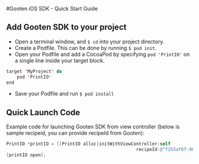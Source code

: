 #Gooten iOS SDK - Quick Start Guide

## Add Gooten SDK to your project

- Open a terminal window, and ```$ cd``` into your project directory.
- Create a Podfile. This can be done by running ```$ pod init```.
- Open your Podfile and add a CocoaPod by specifying ```pod 'PrintIO'``` on a single line inside your target block.
```Java
target 'MyProject' do
	pod 'PrintIO'
end
```
- Save your Podfile and run ```$ pod install```

## Quick Launch Code

Example code for launching Gooten SDK from view controller (below is sample recipeid, you can provide recipeId from Gooten):
```Objective-C
PrintIO *printIO = [[PrintIO alloc]initWithViewController:self 
                                                 recipeId:@"f255af6f-9614-4fe2-aa8b-1b77b936d9d6"];
[printIO open];
```
